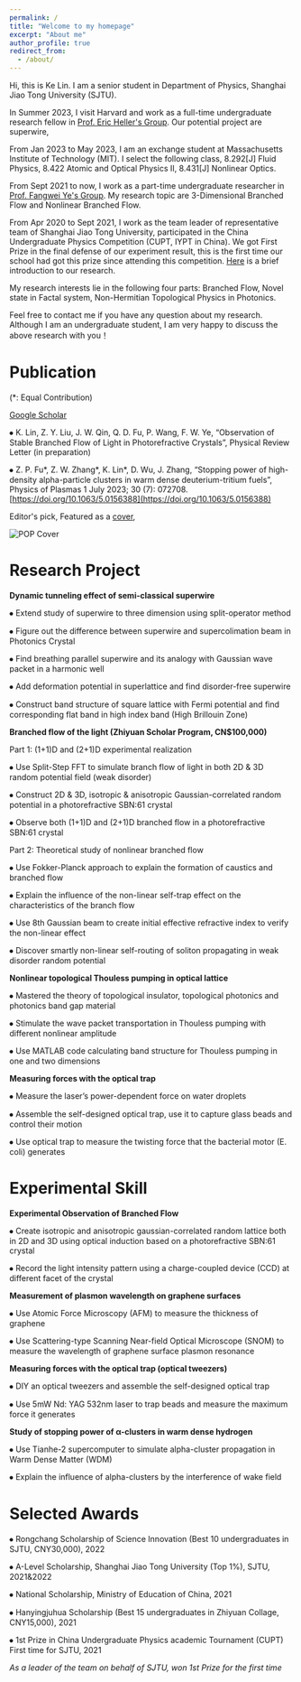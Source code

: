 ```yaml
---
permalink: /
title: "Welcome to my homepage"
excerpt: "About me"
author_profile: true
redirect_from: 
  - /about/
---
```


Hi, this is Ke Lin. I am a senior student in Department of Physics, Shanghai Jiao Tong University (SJTU).

In Summer 2023, I visit Harvard and work as a full-time undergraduate research fellow in [Prof. Eric Heller's Group](https://www-heller.harvard.edu/). Our potential project are superwire,

From Jan 2023 to May 2023, I am an exchange student at Massachusetts Institute of Technology (MIT). I select the following class, 8.292[J] Fluid Physics, 8.422 Atomic and Optical Physics II, 8.431[J] Nonlinear Optics.

From Sept 2021 to now, I work as a part-time undergraduate researcher in [Prof. Fangwei Ye's Group](https://www.physics.sjtu.edu.cn/jsml/yefangwei.html). My research topic are 3-Dimensional Branched Flow and Nonlinear Branched Flow.

From Apr 2020 to Sept 2021, I work as the team leader of representative team of Shanghai Jiao Tong University, participated in the China Undergraduate Physics Competition (CUPT, IYPT in China). We got First Prize in the final defense of our experiment result, this is the first time our school had got this prize since attending this competition. [Here](https://github.com/KeLin666/KeLin666.github.io/blob/master/files/2-Circling%20Magnet.pdf) is a brief introduction to our research.

My research interests lie in the following four parts: Branched Flow, Novel state in Factal system, Non-Hermitian Topological Physics in Photonics.

Feel free to contact me if you have any question about my research. Although I am an undergraduate student, I am very happy to discuss the above research with you！


Publication
======
(\*: Equal Contribution)

[Google Scholar](https://scholar.google.com/citations?user=VcBPUQwAAAAJ&hl=en)

⦁ K. Lin, Z. Y. Liu, J. W. Qin, Q. D. Fu, P. Wang, F. W. Ye, “Observation of Stable Branched Flow of Light in Photorefractive Crystals”, Physical Review Letter (in preparation)

⦁ Z. P. Fu*, Z. W. Zhang*, K. Lin*, D. Wu, J. Zhang, “Stopping power of high-density alpha-particle clusters in warm dense deuterium-tritium fuels”, Physics of Plasmas 1 July 2023; 30 (7): 072708. [https://doi.org/10.1063/5.0156388](https://doi.org/10.1063/5.0156388)

Editor's pick, Featured as a [cover](https://KeLin666.github.io/images/POP-coverimage.jpg),

![POP Cover](https://KeLin666.github.io/images/POP-coverimage.jpg)



Research Project
======

**Dynamic tunneling effect of semi-classical superwire**


⦁ Extend study of superwire to three dimension using split-operator method

⦁ Figure out the difference between superwire and supercolimation beam in Photonics Crystal

⦁ Find breathing parallel superwire and its analogy with Gaussian wave packet in a harmonic well

⦁ Add deformation potential in superlattice and find disorder-free superwire

⦁ Construct band structure of square lattice with Fermi potential and find corresponding flat band in high index band (High Brillouin Zone)


**Branched flow of the light (Zhiyuan Scholar Program, CN$100,000)**


Part 1: (1+1)D and (2+1)D experimental realization

⦁ Use Split-Step FFT to simulate branch flow of light in both 2D & 3D random potential field (weak disorder)

⦁ Construct 2D & 3D, isotropic & anisotropic Gaussian-correlated random potential in a photorefractive SBN:61 crystal

⦁ Observe both (1+1)D and (2+1)D branched flow in a photorefractive SBN:61 crystal


Part 2: Theoretical study of nonlinear branched flow

⦁ Use Fokker-Planck approach to explain the formation of caustics and branched flow

⦁ Explain the influence of the non-linear self-trap effect on the characteristics of the branch flow

⦁ Use 8th Gaussian beam to create initial effective refractive index to verify the non-linear effect

⦁ Discover smartly non-linear self-routing of soliton propagating in weak disorder random potential



**Nonlinear topological Thouless pumping in optical lattice**


⦁ Mastered the theory of topological insulator, topological photonics and photonics band gap material

⦁ Stimulate the wave packet transportation in Thouless pumping with different nonlinear amplitude

⦁ Use MATLAB code calculating band structure for Thouless pumping in one and two dimensions


**Measuring forces with the optical trap**


⦁ Measure the laser’s power-dependent force on water droplets

⦁ Assemble the self-designed optical trap, use it to capture glass beads and control their motion

⦁ Use optical trap to measure the twisting force that the bacterial motor (E. coli) generates


Experimental Skill
======

**Experimental Observation of Branched Flow**

⦁ Create isotropic and anisotropic gaussian-correlated random lattice both in 2D and 3D using optical induction based on a photorefractive SBN:61 crystal

⦁ Record the light intensity pattern using a charge-coupled device (CCD) at different facet of the crystal


**Measurement of plasmon wavelength on graphene surfaces**

⦁ Use Atomic Force Microscopy (AFM) to measure the thickness of graphene

⦁ Use Scattering-type Scanning Near-field Optical Microscope (SNOM) to measure the wavelength of graphene surface plasmon resonance

**Measuring forces with the optical trap (optical tweezers)**

⦁ DIY an optical tweezers and assemble the self-designed optical trap

⦁ Use 5mW Nd: YAG 532nm laser to trap beads and measure the maximum force it generates

**Study of stopping power of α-clusters in warm dense hydrogen**

⦁ Use Tianhe-2 supercomputer to simulate alpha-cluster propagation in Warm Dense Matter (WDM)

⦁ Explain the influence of alpha-clusters by the interference of wake field


Selected Awards
======

⦁ Rongchang Scholarship of Science Innovation (Best 10 undergraduates in SJTU, CNY30,000), 2022

⦁ A-Level Scholarship, Shanghai Jiao Tong University (Top 1%), SJTU, 2021&2022                                   

⦁ National Scholarship, Ministry of Education of China, 2021

⦁ Hanyingjuhua Scholarship (Best 15 undergraduates in Zhiyuan Collage, CNY15,000), 2021

⦁ 1st Prize in China Undergraduate Physics academic Tournament (CUPT) First time for SJTU, 2021

  _As a leader of the team on behalf of SJTU, won 1st Prize for the first time_

